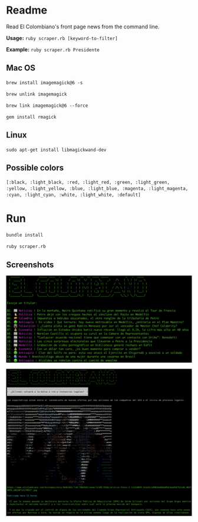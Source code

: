 # Readme

Read El Colombiano's front page news from the command line.

**Usage:** `ruby scraper.rb [keyword-to-filter]`

**Example:** `ruby scraper.rb Presidente`

## Mac OS

`brew install imagemagick@6 -s`

`brew unlink imagemagick`

`brew link imagemagick@6 --force`

`gem install rmagick`

## Linux

`sudo apt-get install libmagickwand-dev`

## Possible colors

`[:black, :light_black, :red, :light_red, :green, :light_green, :yellow, :light_yellow, :blue, :light_blue, :magenta, :light_magenta, :cyan, :light_cyan, :white, :light_white, :default]`

# Run

`bundle install`

`ruby scraper.rb`

## Screenshots

![Main menu](elco1.png)

![Article view](elco2.png)
